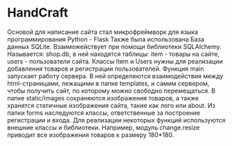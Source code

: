 # HandCraft
Основой для написание сайта стал микрофреймворк для языка программирования Python - Flask
Также была использована База данных SQLite. Взаиможействует при помощи библиотеки SQLAlchemy. Называется: shop.db, в ней находятся таблицы: item - товары на сайте, users - пользователи сайта.
Классы Item и Users нужны для реализации добавления товаров и регистрации пользователей.
Функция main запускает работу сервера. В ней определяются взаимодействия между html-страницами, лежащими в папке templates, и самим сервером, чтобы получить сайт, по которому можно свободно перемещаться.
В папке static/images сохраняются изображения товаров, а также хранятся статичные изображения сайта, такие как лого или about.
Из папки forms наследуются классы, ответственные за построение регистрации и входа.
Для реализации некоторых функций используются внешние классы и библиотеки. Например, модуль change.resize приводит все изображения товаров к размеру 180*180.
